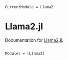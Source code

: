 ```@meta
CurrentModule = Llama2
```

# Llama2.jl

Documentation for [Llama2.jl](https://github.com/kleincode/Llama2.jl).

```@index
```

```@autodocs
Modules = [Llama2]
```
